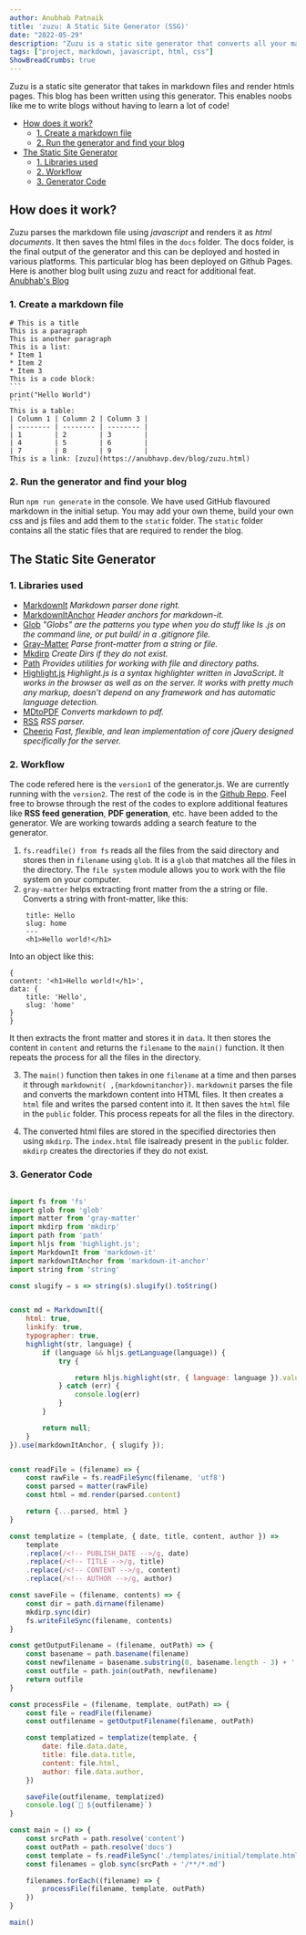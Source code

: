 ```yaml
---
author: Anubhab Patnaik
title: 'zuzu: A Static Site Generator (SSG)'
date: "2022-05-29"
description: "Zuzu is a static site generator that converts all your markdown files into static htmls pages. It uses Github falvoured Markdown CSS and highlight js to beautify code snippets."
tags: ["project, markdown, javascript, html, css"]
ShowBreadCrumbs: true 
---
```

Zuzu is a static site generator that takes in markdown files and render htmls pages. This blog has been written using this generator. This enables noobs like me to write blogs without having to learn a lot of code!  

- [How does it work?](#how-does-it-work)
  * [1. Create a markdown file](#1-create-a-markdown-file)
  * [2. Run the generator and find your blog](#2-run-the-generator-and-find-your-blog)
- [The Static Site Generator](#the-static-site-generator)
  * [1. Libraries used](#1-libraries-used)
  * [2. Workflow](#2-workflow)
  * [3. Generator Code](#3-generator-code)
  
## How does it work?

Zuzu parses the markdown file using *javascript* and renders it as *html documents*. It then saves the html files in the `docs` folder. The docs folder, is the final output of the generator and this can be deployed and hosted in various platforms. This particular blog has been deployed on Github Pages. Here is another blog built using zuzu and react for additional feat. [Anubhab's Blog](https://anubhavp.dev/oldblog/)

### 1. Create a markdown file

    # This is a title
    This is a paragraph
    This is another paragraph
    This is a list:
    * Item 1
    * Item 2
    * Item 3
    This is a code block:
    ```
    print("Hello World")
    ```
    This is a table:
    | Column 1 | Column 2 | Column 3 |
    | -------- | -------- | -------- |
    | 1        | 2        | 3        |
    | 4        | 5        | 6        |
    | 7        | 8        | 9        |
    This is a link: [zuzu](https://anubhavp.dev/blog/zuzu.html)

### 2. Run the generator and find your blog

Run `npm run generate` in the console. We have used GitHub flavoured markdown in the initial setup. You may add your own theme, build your own css and js files and add them to the `static` folder. The `static` folder contains all the static files that are required to render the blog.

## The Static Site Generator

### 1. Libraries used

- [MarkdownIt](https://www.npmjs.com/package/markdown-it) *Markdown parser done right.*
- [MarkdownItAnchor](https://www.npmjs.com/package/markdown-it-anchor) *Header anchors for markdown-it.*
- [Glob](https://www.npmjs.com/package/glob) *"Globs" are the patterns you type when you do stuff like ls .js on the command line, or put build/ in a .gitignore file.*
- [Gray-Matter](https://www.npmjs.com/package/gray-matter) *Parse front-matter from a string or file.*
- [Mkdirp](https://npmjs.com/package/mkdirp) *Create Dirs if they do not exist.*
- [Path](https://nodejs.org/api/path.html) *Provides utilities for working with file and directory paths.*
- [Highlight.js](https://highlightjs.org/) *Highlight.js is a syntax highlighter written in JavaScript. It works in the browser as well as on the server. It works with pretty much any markup, doesn’t depend on any framework and has automatic language detection.*
- [MDtoPDF](https://www.npmjs.com/package/md-to-pdf) *Converts markdown to pdf.*
- [RSS](https://www.npmjs.com/package/rss) *RSS parser.*
- [Cheerio](https://www.npmjs.com/package/cheerio) *Fast, flexible, and lean implementation of core jQuery designed specifically for the server.*

### 2. Workflow

The code refered here is the `version1` of the generator.js. We are currently running with the `version2`. The rest of the code is in the [Github Repo](https://github.com/fuzzymfx/zuzu). Feel free to browse through the rest of the codes to explore additional features like **RSS feed generation**, **PDF generation**, etc. have been added to the generator. We are working towards adding a search feature to the generator.

1. `fs.readfile() from fs` reads all the files from the said directory and stores then in `filename` using `glob`. It is a `glob` that matches all the files in the directory. The `file system` module allows you to work with the file system on your computer.
1. `gray-matter` helps extracting front matter from the a string or file.
Converts a string with front-matter, like this:

```
    title: Hello
    slug: home
    ---
    <h1>Hello world!</h1>
```

Into an object like this:

    {
    content: '<h1>Hello world!</h1>',
    data: { 
        title: 'Hello', 
        slug: 'home' 
    }
    }

 It then extracts the front matter and stores it in `data`. It then stores the content in `content` and returns the `filename` to the `main()` function. It then repeats the process for all the files in the directory. 


3. The `main()` function then takes in one `filename` at a time and then parses it through `markdownit( ,{markdownitanchor})`. `markdownit` parses the file and converts the markdown content into HTML files. It then creates a `html` file and writes the parsed content into it. It then saves the `html` file in the `public` folder. This process repeats for all the files in the directory.

4. The converted html files are stored in the specified directories then using `mkdirp`. The `index.html` file isalready present in the `public` folder. `mkdirp` creates the directories if they do not exist.

### 3. Generator Code

```js

import fs from 'fs'
import glob from 'glob'
import matter from 'gray-matter'
import mkdirp from 'mkdirp'
import path from 'path'
import hljs from 'highlight.js';
import MarkdownIt from 'markdown-it'
import markdownItAnchor from 'markdown-it-anchor'
import string from 'string'

const slugify = s => string(s).slugify().toString()


const md = MarkdownIt({
    html: true,
    linkify: true,
    typographer: true,
    highlight(str, language) {
        if (language && hljs.getLanguage(language)) {
            try {

                return hljs.highlight(str, { language: language }).value;
            } catch (err) {
                console.log(err)
            }
        }

        return null;
    }
}).use(markdownItAnchor, { slugify });


const readFile = (filename) => {
    const rawFile = fs.readFileSync(filename, 'utf8')
    const parsed = matter(rawFile)
    const html = md.render(parsed.content)

    return {...parsed, html }
}

const templatize = (template, { date, title, content, author }) =>
    template
    .replace(/<!-- PUBLISH_DATE -->/g, date)
    .replace(/<!-- TITLE -->/g, title)
    .replace(/<!-- CONTENT -->/g, content)
    .replace(/<!-- AUTHOR -->/g, author)

const saveFile = (filename, contents) => {
    const dir = path.dirname(filename)
    mkdirp.sync(dir)
    fs.writeFileSync(filename, contents)
}

const getOutputFilename = (filename, outPath) => {
    const basename = path.basename(filename)
    const newfilename = basename.substring(0, basename.length - 3) + '.html'
    const outfile = path.join(outPath, newfilename)
    return outfile
}

const processFile = (filename, template, outPath) => {
    const file = readFile(filename)
    const outfilename = getOutputFilename(filename, outPath)

    const templatized = templatize(template, {
        date: file.data.date,
        title: file.data.title,
        content: file.html,
        author: file.data.author,
    })

    saveFile(outfilename, templatized)
    console.log(`📝 ${outfilename}`)
}

const main = () => {
    const srcPath = path.resolve('content')
    const outPath = path.resolve('docs')
    const template = fs.readFileSync('./templates/initial/template.html', 'utf8')
    const filenames = glob.sync(srcPath + '/**/*.md')

    filenames.forEach((filename) => {
        processFile(filename, template, outPath)
    })
}

main()

```
